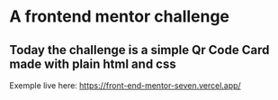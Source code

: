 # A frontend mentor challenge

## Today the challenge is a simple Qr Code Card made with plain html and css

Exemple live here: https://front-end-mentor-seven.vercel.app/
